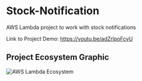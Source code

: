 # Stock-Notification
AWS Lambda project to work with stock notifications

Link to Project Demo: https://youtu.be/adZrlpoFcyU

## Project Ecosystem Graphic
![AWS Lambda Ecosystem](https://user-images.githubusercontent.com/68971919/100132446-6c5b0600-2e53-11eb-8e24-9a2bec9036a9.jpg)
